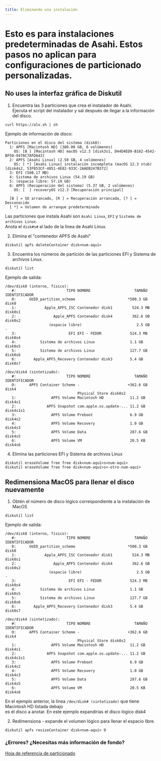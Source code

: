 ```yaml
---
title: Eliminando una instalación
---
```


# Esto es para instalaciones predeterminadas de Asahi. Estos pasos no aplican para configuraciones de particionado personalizadas.
## No uses la interfaz gráfica de Diskutil

1. Encuentra las 3 particiones que crea el instalador de Asahi.  
Ejecuta el script del instalador y sal después de llegar a la información del disco.  
```
curl https://alx.sh | sh
```
Ejemplo de información de disco:
```
Particiones en el disco del sistema (disk0):
  1: APFS [Macintosh HD] (380.00 GB, 6 volúmenes)
    OS: [B ] [Macintosh HD] macOS v12.3 [disk3s1, D44D4ED9-B162-4542-BF50-9470C7AFDA43]
  2: APFS [Asahi Linux] (2.50 GB, 4 volúmenes)
    OS: [ *] [Asahi Linux] instalación incompleta (macOS 12.3 stub) [disk4s2, 53F853CF-4851-4E82-933C-2AAEB247B372]
  3: EFI (500.17 MB)
  4: Sistema de archivos Linux (54.19 GB)
  5: (espacio libre: 57.19 GB)
  6: APFS (Recuperación del sistema) (5.37 GB, 2 volúmenes)
    OS: [  ] recoveryOS v12.3 [Recuperación principal]

  [B ] = SO arrancado, [R ] = Recuperación arrancada, [? ] = Desconocido
  [ *] = Volumen de arranque predeterminado
```
Las particiones que instala Asahi son `Asahi Linux`, `EFI` y `Sistema de archivos Linux`.  
Anota el `disk#s#` al lado de la línea de Asahi Linux.  
  
2. Elimina el "contenedor APFS de Asahi"
```
diskutil apfs deleteContainer disk<num-aquí>
```

3. Encuentra los números de partición de las particiones EFI y Sistema de archivos Linux.  
```
diskutil list
```
Ejemplo de salida:
```
/dev/disk0 (interno, físico):
   #:                       TIPO NOMBRE                    TAMAÑO       IDENTIFICADOR
   0:      GUID_partition_scheme                        *500.3 GB   disk0
   1:             Apple_APFS_ISC Contenedor disk1         524.3 MB   disk0s1
   2:                 Apple_APFS Contenedor disk4         362.6 GB   disk0s2
                    (espacio libre)                         2.5 GB     -
   3:                        EFI EFI - FEDOR             524.3 MB   disk0s4
   4:           Sistema de archivos Linux                1.1 GB     disk0s5
   5:           Sistema de archivos Linux                127.7 GB   disk0s6
   6:        Apple_APFS_Recovery Contenedor disk3        5.4 GB     disk0s7

/dev/disk4 (sintetizado):
   #:                       TIPO NOMBRE                    TAMAÑO       IDENTIFICADOR
   0:      APFS Container Scheme -                      +362.6 GB   disk4
                                 Physical Store disk0s2
   1:                APFS Volume Macintosh HD            11.2 GB    disk4s1
   2:              APFS Snapshot com.apple.os.update-... 11.2 GB    disk4s1s1
   3:                APFS Volume Preboot                 6.9 GB     disk4s2
   4:                APFS Volume Recovery                1.0 GB     disk4s3
   5:                APFS Volume Data                    287.6 GB   disk4s5
   6:                APFS Volume VM                      20.5 KB    disk4s6
```

4. Elimina las particiones EFI y Sistema de archivos Linux
```
diskutil eraseVolume free free disk<num-aquí>s<num-aquí>
diskutil eraseVolume free free disk<num-aquí>s<-otro-num-aquí>
```

## Redimensiona MacOS para llenar el disco nuevamente
1. Obtén el número de disco lógico correspondiente a la instalación de MacOS
```
diskutil list
```
Ejemplo de salida:
```
/dev/disk0 (interno, físico):
   #:                       TIPO NOMBRE                    TAMAÑO       IDENTIFICADOR
   0:      GUID_partition_scheme                        *500.3 GB   disk0
   1:             Apple_APFS_ISC Contenedor disk1         524.3 MB   disk0s1
   2:                 Apple_APFS Contenedor disk4         362.6 GB   disk0s2
                    (espacio libre)                         2.5 GB     -
   3:                        EFI EFI - FEDOR             524.3 MB   disk0s4
   4:           Sistema de archivos Linux                1.1 GB     disk0s5
   5:           Sistema de archivos Linux                127.7 GB   disk0s6
   6:        Apple_APFS_Recovery Contenedor disk3        5.4 GB     disk0s7

/dev/disk4 (sintetizado):
   #:                       TIPO NOMBRE                    TAMAÑO       IDENTIFICADOR
   0:      APFS Container Scheme -                      +362.6 GB   disk4
                                 Physical Store disk0s2
   1:                APFS Volume Macintosh HD            11.2 GB    disk4s1
   2:              APFS Snapshot com.apple.os.update-... 11.2 GB    disk4s1s1
   3:                APFS Volume Preboot                 6.9 GB     disk4s2
   4:                APFS Volume Recovery                1.0 GB     disk4s3
   5:                APFS Volume Data                    287.6 GB   disk4s5
   6:                APFS Volume VM                      20.5 KB    disk4s6
```
En el ejemplo anterior, la línea `/dev/disk# (sintetizado)` que tiene Macintosh HD listada debajo  
es el disco a anotar. En este ejemplo expandirías el disco lógico disk4

2. Redimensiona - expande el volumen lógico para llenar el espacio libre.
```
diskutil apfs resizeContainer disk<num-aquí> 0
```

### ¿Errores? ¿Necesitas más información de fondo?
[Hoja de referencia de particionado](partitioning-cheatsheet.md) 
